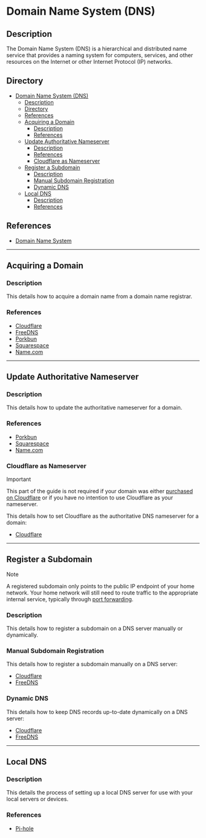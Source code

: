 # Domain Name System (DNS)

## Description

The Domain Name System (DNS) is a hierarchical and distributed name service that provides a naming system for computers, services, and other resources on the Internet or other Internet Protocol (IP) networks.

## Directory

- [Domain Name System (DNS)](#domain-name-system-dns)
  - [Description](#description)
  - [Directory](#directory)
  - [References](#references)
  - [Acquiring a Domain](#acquiring-a-domain)
    - [Description](#description-1)
    - [References](#references-1)
  - [Update Authoritative Nameserver](#update-authoritative-nameserver)
    - [Description](#description-2)
    - [References](#references-2)
    - [Cloudflare as Nameserver](#cloudflare-as-nameserver)
  - [Register a Subdomain](#register-a-subdomain)
    - [Description](#description-3)
    - [Manual Subdomain Registration](#manual-subdomain-registration)
    - [Dynamic DNS](#dynamic-dns)
  - [Local DNS](#local-dns)
    - [Description](#description-4)
    - [References](#references-3)

## References

- [Domain Name System](https://en.wikipedia.org/wiki/Domain_Name_System)

---

## Acquiring a Domain

### Description

This details how to acquire a domain name from a domain name registrar.

### References

- [Cloudflare](cloudflare.md#buying-a-domain)
- [FreeDNS](freedns.md#acquiring-a-domain)
- [Porkbun](porkbun.md#buying-a-domain)
- [Squarespace](squarespace.md#buying-a-domain)
- [Name.com](name.com.md#buying-a-domain)

---

## Update Authoritative Nameserver

### Description

This details how to update the authoritative nameserver for a domain.

### References

- [Porkbun](porkbun.md#update-authoritative-nameserver)
- [Squarespace](squarespace.md#update-authoritative-nameserver)
- [Name.com](name.com.md#update-authoritative-nameserver)

### Cloudflare as Nameserver

> [!IMPORTANT]  
> This part of the guide is not required if your domain was either [purchased on Cloudflare](#acquiring-a-domain) or if you have no intention to use Cloudflare as your nameserver.

This details how to set Cloudflare as the authoritative DNS nameserver for a domain:

- [Cloudflare](cloudflare.md#cloudflare-as-nameserver)

---

## Register a Subdomain

> [!NOTE]  
> A registered subdomain only points to the public IP endpoint of your home network. Your home network will still need to route traffic to the appropriate internal service, typically through [port forwarding](../courses/network.md#port-forwarding).

### Description

This details how to register a subdomain on a DNS server manually or dynamically.

### Manual Subdomain Registration

This details how to register a subdomain manually on a DNS server:

- [Cloudflare](cloudflare.md#manual-subdomain-registration)
- [FreeDNS](freedns.md#register-a-subdomain)

### Dynamic DNS

This details how to keep DNS records up-to-date dynamically on a DNS server:

- [Cloudflare](cloudflare.md#dynamic-cloudflare-ddns)
- [FreeDNS](freedns.md#dynamic-dns)

---

## Local DNS

### Description

This details the process of setting up a local DNS server for use with your local servers or devices.

### References

- [Pi-hole](pi-hole.md#setup)
